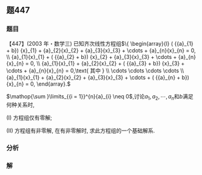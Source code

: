 ## 题447
### 题目
【447】(2003 年・数学三) 已知齐次线性方程组$\{  \begin{array}{l} ( {{a}_{1} + b}) {x}_{1} + {a}_{2}{x}_{2} + {a}_{3}{x}_{3} + \cdots  + {a}_{n}{x}_{n} = 0, \\  {a}_{1}{x}_{1} + ( {{a}_{2} + b}) {x}_{2} + {a}_{3}{x}_{3} + \cdots  + {a}_{n}{x}_{n} = 0, \\  {a}_{1}{x}_{1} + {a}_{2}{x}_{2} + ( {{a}_{3} + b}) {x}_{3} + \cdots  + {a}_{n}{x}_{n} = 0,\text{ 其中 } \\  \cdots \cdots \cdots \cdots \\  {a}_{1}{x}_{1} + {a}_{2}{x}_{2} + {a}_{3}{x}_{3} + \cdots  + ( {{a}_{n} + b}) {x}_{n} = 0, \end{array}.$

$\mathop{\sum }\limits_{{i = 1}}^{n}{a}_{i} \neq  0$,讨论${a}_{1},{a}_{2},\cdots ,{a}_{n}$和$b$满足何种关系时,

(I) 方程组仅有零解;

(II) 方程组有非零解, 在有非零解时, 求此方程组的一个基础解系. 
### 分析

### 解